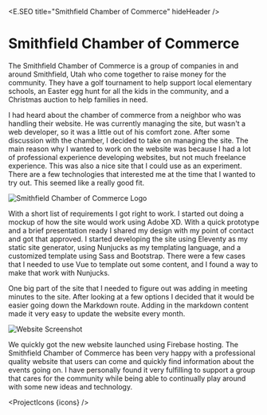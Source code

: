 <script lang="ts">
  import * as E from "$components/Elemental";
  import ProjectIcons from "$components/ProjectIcons.svelte"
  import ProjectBtnLink from "$components/ProjectBtnLink.svelte"
  let icons = [
    "Adobe-XD",
    "Eleventy",
    "Nunjucks",
    "Bootstrap-4",
    "Markdown",
    "Vue",
    "Sass",
    "Firebase",
    "GitHub",
  ]
</script>

<E.SEO title="Smithfield Chamber of Commerce" hideHeader  />

# Smithfield Chamber of Commerce

The Smithfield Chamber of Commerce is a group of companies in and around Smithfield, Utah who come together to raise money for the community. They have a golf tournament to help support local elementary schools, an Easter egg hunt for all the kids in the community, and a Christmas auction to help families in need.

I had heard about the chamber of commerce from a neighbor who was handling their website. He was currently managing the site, but wasn't a web developer, so it was a little out of his comfort zone. After some discussion with the chamber, I decided to take on managing the site. The main reason why I wanted to work on the website was because I had a lot of professional experience developing websites, but not much freelance experience. This was also a nice site that I could use as an experiment. There are a few technologies that interested me at the time that I wanted to try out. This seemed like a really good fit.

<div class="card card-body bg-light mb-4"><img src="/images/optimized/projects/smithfield-chamber-of-commerce/lg_logo.png" alt="Smithfield Chamber of Commerce Logo" class="mb-0" /></div>

With a short list of requirements I got right to work. I started out doing a mockup of how the site would work using Adobe XD. With a quick prototype and a brief presentation ready I shared my design with my point of contact and got that approved. I started developing the site using Eleventy as my static site generator, using Nunjucks as my templating language, and a customized template using Sass and Bootstrap. There were a few cases that I needed to use Vue to template out some content, and I found a way to make that work with Nunjucks.

One big part of the site that I needed to figure out was adding in meeting minutes to the site. After looking at a few options I decided that it would be easier going down the Markdown route. Adding in the markdown content made it very easy to update the website every month.

<img src="/images/optimized/projects/smithfield-chamber-of-commerce/lg_screenshot.png" alt="Website Screenshot" />

<ProjectBtnLink href="https://smithfieldchamber.org/" />

We quickly got the new website launched using Firebase hosting. The Smithfield Chamber of Commerce has been very happy with a professional quality website that users can come and quickly find information about the events going on. I have personally found it very fulfilling to support a group that cares for the community while being able to continually play around with some new ideas and technology.

<ProjectIcons {icons} />
